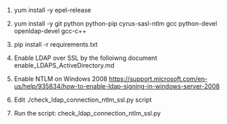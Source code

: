 1. yum install -y epel-release

2. yum install -y git python python-pip cyrus-sasl-ntlm gcc python-devel openldap-devel gcc-c++

3. pip install -r requirements.txt

4. Enable LDAP over SSL by the folloiwng document enable_LDAPS_ActiveDirectory.md

4. Enable NTLM on Windows 2008 https://support.microsoft.com/en-us/help/935834/how-to-enable-ldap-signing-in-windows-server-2008

6. Edit ./check_ldap_connection_ntlm_ssl.py script

7. Run the script: check_ldap_connection_ntlm_ssl.py
